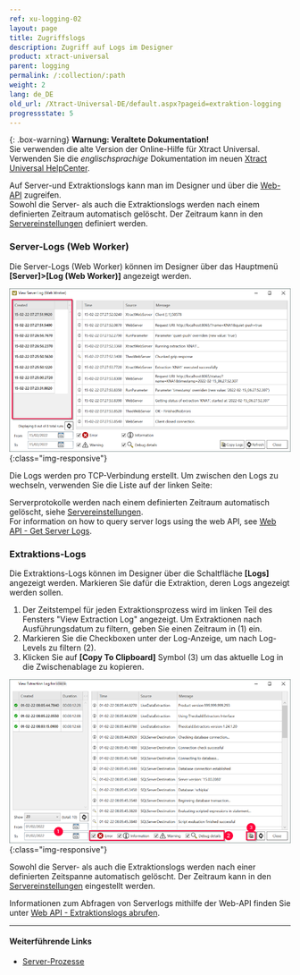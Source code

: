 ```yaml
---
ref: xu-logging-02
layout: page
title: Zugriffslogs
description: Zugriff auf Logs im Designer
product: xtract-universal
parent: logging
permalink: /:collection/:path
weight: 2
lang: de_DE
old_url: /Xtract-Universal-DE/default.aspx?pageid=extraktion-logging
progressstate: 5
---
```


{: .box-warning}
**Warnung: Veraltete Dokumentation!** <br>
Sie verwenden die alte Version der Online-Hilfe für Xtract Universal.<br>
Verwenden Sie die *englischsprachige* Dokumentation im neuen [Xtract Universal HelpCenter](https://helpcenter.theobald-software.com/xtract-universal/documentation/introduction/).

Auf Server-und Extraktionslogs kann man im Designer und über die [Web-API](../web-api) zugreifen.<br>
Sowohl die Server- als auch die Extraktionslogs werden nach einem definierten Zeitraum automatisch gelöscht.
Der Zeitraum kann in den [Servereinstellungen](../server/server-einstellungen) definiert werden.

### Server-Logs (Web Worker)

Die Server-Logs (Web Worker) können im Designer über das Hauptmenü **[Server]>[Log (Web Worker)]** angezeigt werden.

![View-Server-Log](/img/content/View-Server-Log.png){:class="img-responsive"}
 
Die Logs werden pro TCP-Verbindung erstellt. Um zwischen den Logs zu wechseln, verwenden Sie die Liste auf der linken Seite:

Serverprotokolle werden nach einem definierten Zeitraum automatisch gelöscht, siehe [Servereinstellungen](../server/server-einstellungen).<br>
For information on how to query server logs using the web API, see [Web API - Get Server Logs](../web-api#get-server-logs).


### Extraktions-Logs

Die Extraktions-Logs können im Designer über die Schaltfläche **[Logs]** angezeigt werden. 
Markieren Sie dafür die Extraktion, deren Logs angezeigt werden sollen.

1. Der Zeitstempel für jeden Extraktionsprozess wird im linken Teil des Fensters "View Extraction Log" angezeigt.
Um Extraktionen nach Ausführungsdatum zu filtern, geben Sie einen Zeitraum in (1) ein.
2. Markieren Sie die Checkboxen unter der Log-Anzeige, um nach Log-Levels zu filtern (2).
3. Klicken Sie auf **[Copy To Clipboard]** Symbol (3) um das aktuelle Log in die Zwischenablage zu kopieren. 

![View-Extraction-Log](/img/content/View-Extraction-Log.png){:class="img-responsive"}

Sowohl die Server- als auch die Extraktionslogs werden nach einer definierten Zeitspanne automatisch gelöscht. 
Der Zeitraum kann in den [Servereinstellungen](../server/server-einstellungen) eingestellt werden.

Informationen zum Abfragen von Serverlogs mithilfe der Web-API finden Sie unter [Web API - Extraktionslogs abrufen](../web-api#extraktionslogs-abrufen).


****
#### Weiterführende Links
- [Server-Prozesse](../server)